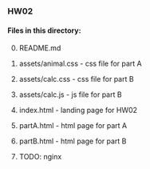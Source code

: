 ### HW02
  
  
#### Files in this directory:
  
0) README.md  
  
1) assets/animal.css - css file for part A  
  
2) assets/calc.css - css file for part B  
  
3) assets/calc.js - js file for part B  
  
4) index.html - landing page for HW02  
  
5) partA.html - html page for part A  
  
6) partB.html - html page for part B  
  
7) TODO: nginx